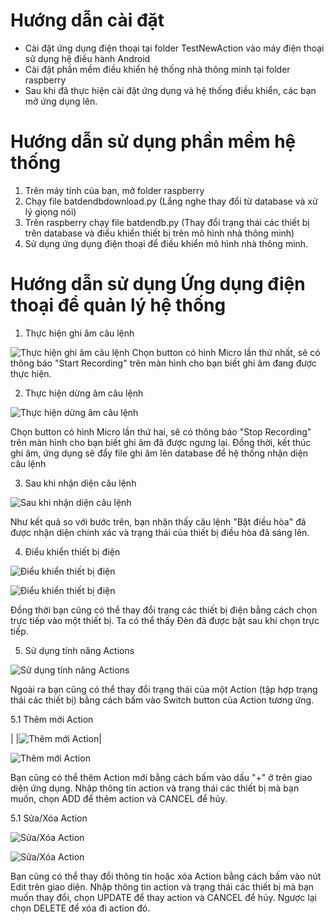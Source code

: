 # Hướng dẫn cài đặt 
- Cài đặt ứng dụng điện thoại tại folder TestNewAction vào máy điện thoại sử dụng hệ điều hành Android
- Cài đặt phần mềm điều khiển hệ thống nhà thông minh tại folder raspberry
- Sau khi đã thực hiện cài đặt ứng dụng và hệ thống điều khiển, các bạn mở ứng dụng lên.
# Hướng dẫn sử dụng phần mềm hệ thống 

1. Trên máy tính của bạn, mở folder raspberry
2. Chạy file batdendbdownload.py (Lắng nghe thay đổi từ database và xử lý giọng nói)
3. Trên raspberry chạy file batdendb.py (Thay đổi trạng thái các thiết bị trên database và điều khiển thiết bị trên mô hình nhà thông minh)
4. Sử dụng ứng dụng điện thoại để điều khiển mô hình nhà thông minh.

# Hướng dẫn sử dụng Ứng dụng điện thoại để quản lý hệ thống
1. Thực hiện ghi âm câu lệnh

![Thực hiện ghi âm câu lệnh](images/app_start_record_01.png)
Chọn button có hình Micro lần thứ nhất, sẽ có thông báo "Start Recording" trên màn hình cho bạn biết ghi âm đang được thực hiện.

2. Thực hiện dừng âm câu lệnh

![Thực hiện dừng âm câu lệnh](images/app_stop_record.png)

Chọn button có hình Micro lần thứ hai, sẽ có thông báo "Stop Recording" trên màn hình cho bạn biết ghi âm đã được ngưng lại. Đồng thời, kết thúc ghi âm, ứng dụng sẽ đẩy file ghi âm lên database để hệ thống nhận diện câu lệnh

3. Sau khi nhận diện câu lệnh

![Sau khi nhận diện câu lệnh](images/app_change_dieuhoa_1.png)

Như kết quả so với bước trên, bạn nhận thấy câu lệnh "Bật điều hòa" đã được nhận diện chính xác và trạng thái của thiết bị điều hòa đã sáng lên.

4. Điểu khiển thiết bị điện

![Điểu khiển thiết bị điện](images/app_change_den_0.png)

![Điểu khiển thiết bị điện](images/app_change_den_1.png)

Đồng thời bạn cũng có thể thay đổi trạng các thiết bị điện bằng cách chọn trực tiếp vào một thiết bị. Ta có thể thấy Đèn đã được bật sau khi chọn trực tiếp.

5. Sử dụng tính năng Actions

![Sử dụng tính năng Actions](images/app_actions.png)  

Ngoài ra bạn cũng có thể thay đổi trạng thái của một Action (tập hợp trạng thái các thiết bị) bằng cách bấm vào Switch button của Action tương ứng.

5.1 Thêm mới Action

|            |![Thêm mới Action](images/app_add_action_0.png)| 

![Thêm mới Action](images/app_add_action.png)

Bạn cũng có thể thêm Action mới bằng cách bấm vào dấu "+" ở trên giao diện ứng dụng. Nhập thông tin action và trạng thái các thiết bị mà bạn muốn, chọn ADD để thêm action và CANCEL để hủy.

5.1 Sửa/Xóa Action

![Sửa/Xóa Action](images/app_modify_action_0.png)

![Sửa/Xóa Action](images/app_modify_action.png)

Bạn cũng có thể thay đổi thông tin hoặc xóa Action  bằng cách bấm vào nút Edit trên giao diện. Nhập thông tin action và trạng thái các thiết bị mà bạn muốn thay đổi, chọn UPDATE để thay action và CANCEL để hủy. Ngược lại chọn DELETE để xóa đi action đó.